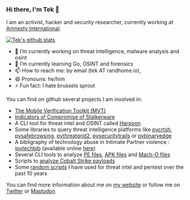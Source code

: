 ### Hi there, I'm Tek 👋

I am an activist, hacker and security researcher, currently working at [Amnesty International](https://amnesty.org/). 

[![Tek's github stats](https://github-readme-stats.vercel.app/api?username=Te-k&show_icons=true&theme=dracula)](https://github.com/anuraghazra/github-readme-stats)

- 🔭 I’m currently working on threat intelligence, malware analysis and osint
- 🌱 I’m currently learning Go, OSINT and forensics
- 📫 How to reach me: by email (tek AT randhome.io), 
- 😄 Pronouns: he/him
- ⚡ Fun fact: I hate brussels sprout

You can find on github several projects I am involved in:

* [The Mobile Verification Toolkit (MVT)](https://github.com/mvt-project/mvt)
* [Indicators of Compromise of Stalkerware](https://github.com/Te-k/stalkerware-indicators)
* A CLI tool for threat intel and OSINT called [Harpoon](https://github.com/Te-k/harpoon)
* Some libraries to query threat intelligence platforms like [pycrtsh](https://github.com/Te-k/pycrtsh), [pysafebrowsing](https://github.com/Te-k/pysafebrowsing), [pythreatgrid2](https://github.com/Te-k/pythreatgrid2), [pysecuritytrails](https://github.com/Te-k/pysecuritytrails) or [pybinaryedge](https://github.com/Te-k/pybinaryedge)
* A bibligraphy of technology abuse in Intimate Partner violence : [ipvtechbib](https://github.com/Te-k/ipvtechbib) (available online [here](https://ipvtechbib.randhome.io/))
* Several CLI tools to analyze [PE files](https://github.com/Te-k/pecli), [APK files](https://github.com/Te-k/apkcli) and [Mach-O files](https://github.com/Te-k/machocli)
* Scripts to [analyze Cobalt Strike payloads](https://github.com/Te-k/cobaltstrike)
* Some [random scripts](https://github.com/Te-k/analyst-scripts) I have used for threat intel and pentest over the past 10 years

You can find more information about me on [my website](https://randhome.io/) or follow me on [Twitter](https://twitter.com/tenacioustek) or [Mastodon](https://todon.eu/@tek)
